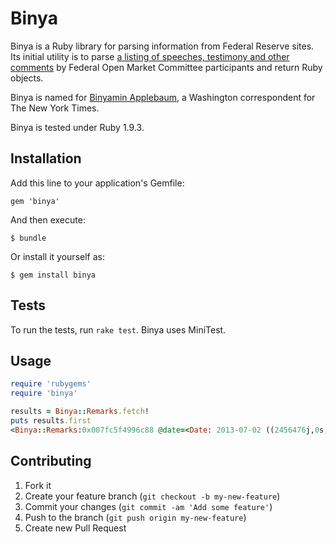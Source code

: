# Binya

Binya is a Ruby library for parsing information from Federal Reserve sites. Its initial utility is to parse [a listing of speeches, testimony and other comments](http://www.stlouisfed.org/fomcspeak/date.aspx) by Federal Open Market Committee participants and return Ruby objects.

Binya is named for [Binyamin Applebaum](http://topics.nytimes.com/top/reference/timestopics/people/a/binyamin_appelbaum/index.html), a Washington correspondent for The New York Times.

Binya is tested under Ruby 1.9.3.

## Installation

Add this line to your application's Gemfile:

    gem 'binya'

And then execute:

    $ bundle

Or install it yourself as:

    $ gem install binya

## Tests

To run the tests, run `rake test`. Binya uses MiniTest.

## Usage

```ruby
require 'rubygems'
require 'binya'

results = Binya::Remarks.fetch!
puts results.first
<Binya::Remarks:0x007fc5f4996c88 @date=<Date: 2013-07-02 ((2456476j,0s,0n),+0s,2299161j)>, @time=2013-07-02 17:45:00 -0400, @speaker="Gov. Powell", @type="Speech", @location="The University Club, New York, N.Y.", @title="International Financial Regulatory Reform ", @url="http://www.federalreserve.gov/newsevents/speech/powell20130702a.htm">
```

## Contributing

1. Fork it
2. Create your feature branch (`git checkout -b my-new-feature`)
3. Commit your changes (`git commit -am 'Add some feature'`)
4. Push to the branch (`git push origin my-new-feature`)
5. Create new Pull Request
